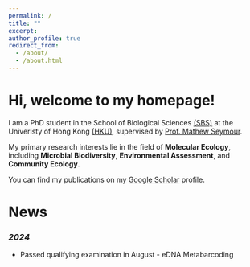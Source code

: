 ```yaml
---
permalink: /
title: ""
excerpt: 
author_profile: true
redirect_from: 
  - /about/
  - /about.html
---
```


Hi, welcome to my homepage!
======
I am a PhD student in the School of Biological Sciences [(SBS)](https://www.biosch.hku.hk/) at the Univeristy of Hong Kong [(HKU)](https://www.hku.hk/), supervised by [Prof. Mathew Seymour](https://sites.google.com/view/matseymour/home).

My primary research interests lie in the field of **Molecular Ecology**, including **Microbial Biodiversity**, **Environmental Assessment**, and **Community Ecology**.

You can find my publications on my [Google Scholar](https://scholar.google.com/citations?user=zFj764EAAAAJ&hl=en) profile.

News
======
### *2024*
+ Passed qualifying examination in August - eDNA Metabarcoding
